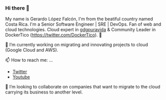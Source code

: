 ### Hi there 👋
My name is Gerardo López Falcón, I'm from the beatiful country named Costa Rica. I'm a Senior Software Engineer | SRE | DevOps. Fan of web and cloud technologies. Cloud expert in [gdgpuravida](https://twitter.com/gdgpuravida) & Community Leader in DockerTico (https://twitter.com/DockerTico). :rocket:

🔭 I’m currently working on migrating and innovating projects to cloud (Google Cloud and AWS). 

📫 How to reach me: ...
  - [Twitter](https://twitter.com/gelopfalcon)
  - [Youtube](https://www.youtube.com/channel/UCypyV-geyQF6gfBJlhb1DVA?view_as=subscriber)

🌱 I’m looking to collaborate on companies that want to migrate to the cloud carrying its business to another level.
<!--
**gelopfalcon/gelopfalcon** is a ✨ _special_ ✨ repository because its `README.md` (this file) appears on your GitHub profile.

Here are some ideas to get you started:

- 🔭 I’m currently working on ...
- 🌱 I’m currently learning ...
- 👯 I’m looking to collaborate on ...
- 🤔 I’m looking for help with ...
- 💬 Ask me about ...
- 📫 How to reach me: ...
- 😄 Pronouns: ...
- ⚡ Fun fact: ...
-->
